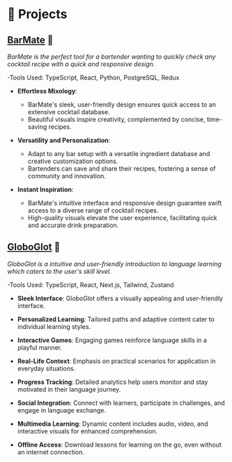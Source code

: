 # 🧪 Projects

## [BarMate](https://github.com/DavidMcConkey/BarMate) 🔗

<em>BarMate is the perfect tool for a bartender wanting to quickly check any cocktail recipe with a quick and responsive design.</em>

-Tools Used: TypeScript, React, Python, PostgreSQL, Redux

- **Effortless Mixology**:

  - BarMate's sleek, user-friendly design ensures quick access to an extensive cocktail database.
  - Beautiful visuals inspire creativity, complemented by concise, time-saving recipes.

- **Versatility and Personalization**:

  - Adapt to any bar setup with a versatile ingredient database and creative customization options.
  - Bartenders can save and share their recipes, fostering a sense of community and innovation.

- **Instant Inspiration**:

  - BarMate's intuitive interface and responsive design guarantee swift access to a diverse range of cocktail recipes.
  - High-quality visuals elevate the user experience, facilitating quick and accurate drink preparation.

## [GloboGlot](https://github.com/DavidMcConkey/DuolingoClone) 🔗

<em>GloboGlot is a intuitive and user-friendly introduction to language learning which caters to the user's skill level.</em>

-Tools Used: TypeScript, React, Next.js, Tailwind, Zustand

- **Sleek Interface**: GloboGlot offers a visually appealing and user-friendly interface.

- **Personalized Learning**: Tailored paths and adaptive content cater to individual learning styles.

- **Interactive Games**: Engaging games reinforce language skills in a playful manner.

- **Real-Life Context**: Emphasis on practical scenarios for application in everyday situations.

- **Progress Tracking**: Detailed analytics help users monitor and stay motivated in their language journey.

- **Social Integration**: Connect with learners, participate in challenges, and engage in language exchange.

- **Multimedia Learning**: Dynamic content includes audio, video, and interactive visuals for enhanced comprehension.

- **Offline Access**: Download lessons for learning on the go, even without an internet connection.
